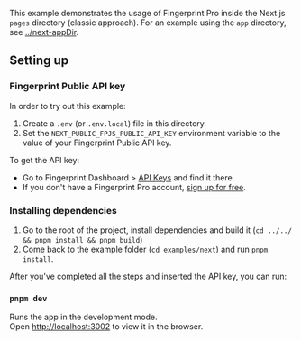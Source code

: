 This example demonstrates the usage of Fingerprint Pro inside the Next.js `pages` directory (classic approach). For an example using the `app` directory, see [../next-appDir](../next-appDir/README.md).

## Setting up

### Fingerprint Public API key

In order to try out this example:

1. Create a `.env` (or `.env.local`) file in this directory.
2. Set the `NEXT_PUBLIC_FPJS_PUBLIC_API_KEY` environment variable to the value of your Fingerprint Public API key. 

To get the API key:

- Go to Fingerprint Dashboard > [API Keys](https://dashboard.fingerprint.com/api-keys) and find it there.
- If you don't have a Fingerprint Pro account, [sign up for free](https://dashboard.fingerprint.com/signup/).

### Installing dependencies

1. Go to the root of the project, install dependencies and build it (`cd ../../ && pnpm install && pnpm build`)
2. Come back to the example folder (`cd examples/next`) and run `pnpm install`.

After you've completed all the steps and inserted the API key, you can run:

### `pnpm dev`

Runs the app in the development mode.\
Open [http://localhost:3002](http://localhost:3002) to view it in the browser.

